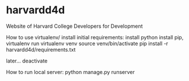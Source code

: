 harvardd4d
==========

Website of Harvard College Developers for Development

How to use virtualenv/ install initial requirements:
install python
install pip, virtualenv
run virtualenv venv
source venv/bin/activate
pip install -r harvardd4d/requirements.txt

later... deactivate

How to run local server:
python manage.py runserver
